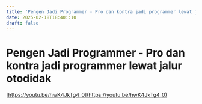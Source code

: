 ```yaml
---
title: 'Pengen Jadi Programmer - Pro dan kontra jadi programmer lewat jalur otodidak'
date: 2025-02-18T18:40::10
draft: false
---
```


# Pengen Jadi Programmer - Pro dan kontra jadi programmer lewat jalur otodidak

[https://youtu.be/hwK4JkTg4_0](https://youtu.be/hwK4JkTg4_0)
